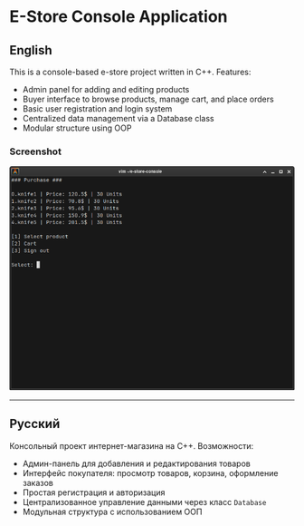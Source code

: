 # E-Store Console Application

## English

This is a console-based e-store project written in C++.
Features:
- Admin panel for adding and editing products
- Buyer interface to browse products, manage cart, and place orders
- Basic user registration and login system
- Centralized data management via a Database class
- Modular structure using OOP

### Screenshot

![E-Store Console Screenshot](images/Screenshot_2025-06-21_12-11-17.png)

---

## Русский

Консольный проект интернет-магазина на C++.
Возможности:
- Админ-панель для добавления и редактирования товаров
- Интерфейс покупателя: просмотр товаров, корзина, оформление заказов
- Простая регистрация и авторизация
- Централизованное управление данными через класс `Database`
- Модульная структура с использованием ООП
